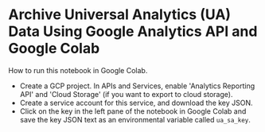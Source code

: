 # Archive Universal Analytics (UA) Data Using Google Analytics API and Google Colab 
How to run this notebook in Google Colab.

* Create a GCP project. In APIs and Services, enable 'Analytics Reporting API' and 'Cloud Storage' (if you want to export to cloud storage).
* Create a service account for this service, and download the key JSON.
* Click on the key in the left pane of the notebook in Google Colab and save the key JSON text as an environmental variable called `ua_sa_key`.
